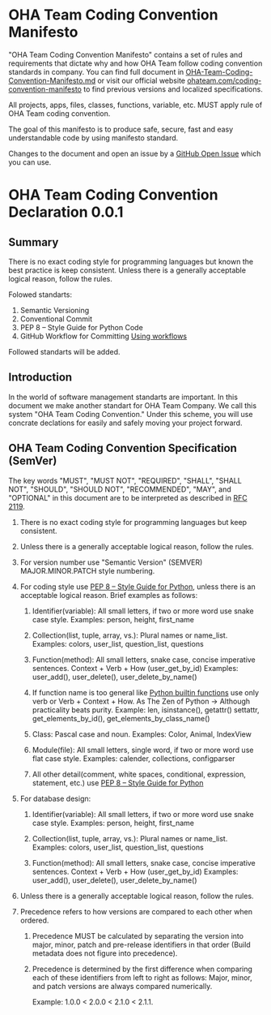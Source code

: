 # OHA Team Coding Convention Manifesto

"OHA Team Coding Convention Manifesto" contains a set of rules and requirements that dictate why and how OHA Team follow coding convention standards in company. You can find full document in [OHA-Team-Coding-Convention-Manifesto.md](./README.md) or visit our official website [ohateam.com/coding-convention-manifesto](https://ohateam.org/coding-convention-manifesto.com) to find previous versions and localized specifications.

All projects, apps, files, classes, functions, variable, etc. MUST apply rule of OHA Team coding convention.

The goal of this manifesto is to produce safe, secure, fast and easy understandable code by using manifesto standard. 

Changes to the document and open an issue by a [GitHub Open Issue](https://github.com/oha-organization/OHA-Team-Coding-Convention-Manifesto/issues) which you can use.


OHA Team Coding Convention Declaration 0.0.1
============================================

Summary
-------

There is no exact coding style for programming languages but known the best practice is keep consistent.
Unless there is a generally acceptable logical reason, follow the rules.

Folowed standarts:

1. Semantic Versioning
1. Conventional Commit
1. PEP 8 – Style Guide for Python Code
1. GitHub Workflow for Committing [Using workflows](https://docs.github.com/en/actions/using-workflows)

Followed standarts will be added.

Introduction
------------

In the world of software management standarts are important.
In this document we make another standart for OHA Team Company.
We call this system "OHA Team Coding Convention." Under this scheme,
you will use concrate declations for easily and safely moving your project forward.

OHA Team Coding Convention Specification (SemVer)
-------------------------------------------------

The key words "MUST", "MUST NOT", "REQUIRED", "SHALL", "SHALL NOT", "SHOULD",
"SHOULD NOT", "RECOMMENDED", "MAY", and "OPTIONAL" in this document are to be
interpreted as described in [RFC 2119](https://tools.ietf.org/html/rfc2119).

1. There is no exact coding style for programming languages but keep consistent.

1. Unless there is a generally acceptable logical reason, follow the rules.

1. For version number use "Semantic Version" (SEMVER) MAJOR.MINOR.PATCH style numbering.

1. For coding style use [PEP 8 – Style Guide for Python](https://peps.python.org/pep-0008/),
unless there is an acceptable logical reason. Brief examples as follows:

      1. Identifier(variable): All small letters, if two or more word use snake case style.
      Examples: person, height, first_name

      1. Collection(list, tuple, array, vs.): Plural names or name_list.
      Examples: colors, user_list, question_list, questions

      1. Function(method): All small letters, snake case, concise imperative sentences.
      Context + Verb + How (user_get_by_id)
      Examples: user_add(), user_delete(), user_delete_by_name()
      
      1. If function name is too general like [Python builtin functions](https://docs.python.org/3/library/functions.html)
      use only verb or Verb + Context + How. As The Zen of Python -> Although practicality beats purity.
      Example: len, isinstance(), getattr() settattr, get_elements_by_id(), get_elements_by_class_name()
      
      1. Class: Pascal case and noun.
      Examples: Color, Animal, IndexView
      
      1. Module(file): All small letters, single word, if two or more word use flat case style.
      Examples: calender, collections, configparser
      
      1. All other detail(comment, white spaces, conditional, expression, statement, etc.) use
      [PEP 8 – Style Guide for Python](https://peps.python.org/pep-0008/)


1. For database design:

      1. Identifier(variable): All small letters, if two or more word use snake case style.
      Examples: person, height, first_name

      1. Collection(list, tuple, array, vs.): Plural names or name_list.
      Examples: colors, user_list, question_list, questions

      1. Function(method): All small letters, snake case, concise imperative sentences.
      Context + Verb + How (user_get_by_id)
      Examples: user_add(), user_delete(), user_delete_by_name()

1. Unless there is a generally acceptable logical reason, follow the rules.

1. Precedence refers to how versions are compared to each other when ordered.

   1. Precedence MUST be calculated by separating the version into major,
      minor, patch and pre-release identifiers in that order (Build metadata
      does not figure into precedence).

   1. Precedence is determined by the first difference when comparing each of
      these identifiers from left to right as follows: Major, minor, and patch
      versions are always compared numerically.

      Example: 1.0.0 < 2.0.0 < 2.1.0 < 2.1.1.
